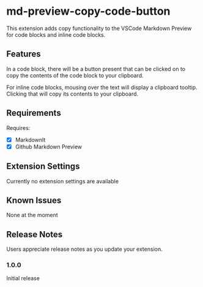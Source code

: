 # md-preview-copy-code-button

This extension adds copy functionality to the VSCode Markdown Preview for code blocks and inline code blocks.

## Features

In a code block, there will be a button present that can be clicked on to copy the contents of the code block to your clipboard.

For inline code blocks, mousing over the text will display a clipboard tooltip. Clicking that will copy its contents to your clipboard.

## Requirements

Requires:

- [x] MarkdownIt
- [x] Github Markdown Preview

## Extension Settings

Currently no extension settings are available

## Known Issues

None at the moment

## Release Notes

Users appreciate release notes as you update your extension.

### 1.0.0

Initial release
